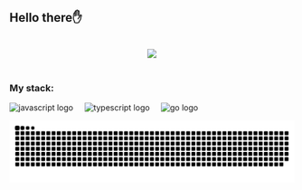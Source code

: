 
<h2 align="left">Hello there✋</h2>
<br clear="both">
<div align="center">
  <img height="300" src="https://user-images.githubusercontent.com/74038190/212747903-e9bdf048-2dc8-41f9-b973-0e72ff07bfba.gif"  />
</div>
<br clear="both">

<h3 align="left">My stack:</h3>

<div align="left">
  <img src="https://cdn.jsdelivr.net/gh/devicons/devicon/icons/javascript/javascript-original.svg" height="40" alt="javascript logo"  />
  <img width="12" />
  <img src="https://cdn.jsdelivr.net/gh/devicons/devicon/icons/typescript/typescript-original.svg" height="40" alt="typescript logo"  />
  <img width="12" />
  <img src="https://cdn.simpleicons.org/go/00ADD8" height="40" alt="go logo"  />
</div>

![snake gif](https://github.com/anfmx/Anfmx/blob/output/github-snake-dark.svg)
